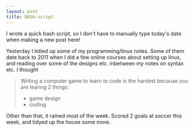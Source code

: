 ```yaml
---
layout: post
title: BASH-script
---
```


I wrote a quick bash script, so I don't have to manually type today's date when making a new post here!

Yesterday I tidied up some of my programming/linux notes. Some of them date back to 2011 when I did a few online courses about setting up linux, and reading over some of the designs etc. inbetween my notes on syntax etc. I thought

> 
> Writing a computer game to learn to code is the hardest
> because you are learing 2 things:
> * game design
> * coding
> 

Other than that, it rained most of the week. Scored 2 goals at soccer this week, and tidyed up the house some more.

